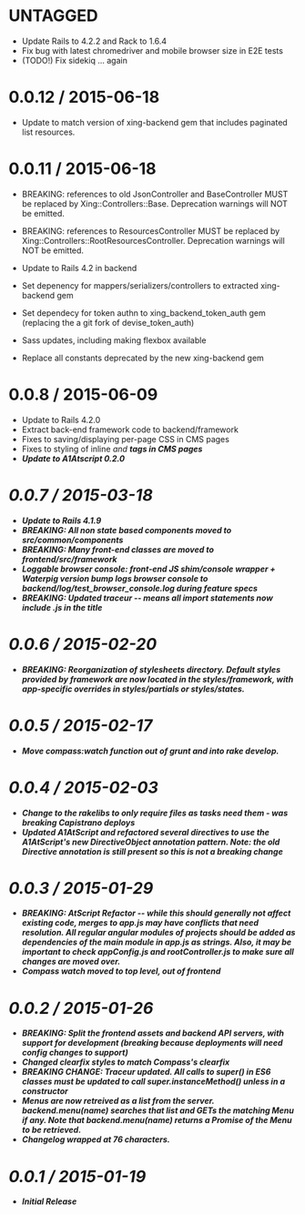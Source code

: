 UNTAGGED
========
  * Update Rails to 4.2.2 and Rack to 1.6.4
  * Fix bug with latest chromedriver and mobile browser size in E2E tests
  * (TODO!) Fix sidekiq ... again

0.0.12 / 2015-06-18 
===================
  * Update to match version of xing-backend gem that includes paginated list resources.

0.0.11 / 2015-06-18 
===================
  * BREAKING: references to old JsonController and BaseController MUST be replaced by 
    Xing::Controllers::Base.  Deprecation warnings will NOT be emitted.

  * BREAKING: references to ResourcesController MUST be replaced by Xing::Controllers::RootResourcesController.
    Deprecation warnings will NOT be emitted.
    
  * Update to Rails 4.2 in backend
  * Set depenency for mappers/serializers/controllers to extracted xing-backend gem
  * Set dependecy for token authn to xing_backend_token_auth gem (replacing the a git fork 
    of devise_token_auth)
  * Sass updates, including making flexbox available
  * Replace all constants deprecated by the new xing-backend gem


0.0.8 / 2015-06-09
==================
  * Update to Rails 4.2.0
  * Extract back-end framework code to backend/framework
  * Fixes to saving/displaying per-page CSS in CMS pages
  * Fixes to styling of inline <i> and <b> tags in CMS pages
  * Update to A1Atscript 0.2.0 

0.0.7 / 2015-03-18
==================
  * Update to Rails 4.1.9
  * BREAKING: All non state based components moved to src/common/components
  * BREAKING: Many front-end classes are moved to frontend/src/framework
  * Loggable browser console:  front-end JS shim/console wrapper + Waterpig version bump logs
    browser console to backend/log/test_browser_console.log during feature specs
  * BREAKING: Updated traceur -- means all import statements now include .js in the title

0.0.6 / 2015-02-20
==================
  * BREAKING: Reorganization of stylesheets directory. Default styles provided by framework are now located in the styles/framework, with app-specific overrides in styles/partials or styles/states.

0.0.5 / 2015-02-17
==================
  * Move compass:watch function out of grunt and into rake develop.

0.0.4 / 2015-02-03
==================

  * Change to the rakelibs to only require files as tasks need them - was breaking Capistrano deploys
  * Updated A1AtScript and refactored several directives to use the
    A1AtScript's new DirectiveObject annotation pattern. Note: the old
    Directive annotation is still present so this is not a breaking change

0.0.3 / 2015-01-29
==================

  * BREAKING: AtScript Refactor -- while this should generally not affect
    existing code, merges to app.js may have conflicts that need resolution.
    All regular angular modules of projects should be added as dependencies of
    the main module in app.js as strings. Also, it may be important to check
    appConfig.js and rootController.js to make sure all changes are moved over.
  * Compass watch moved to top level, out of frontend

0.0.2 / 2015-01-26
==================

  * BREAKING: Split the frontend assets and backend API servers, with support for development
    (breaking because deployments will need config changes to support)
  * Changed clearfix styles to match Compass's clearfix
  * BREAKING CHANGE: Traceur updated. All calls to super() in ES6 classes must
    be updated to call super.instanceMethod() unless in a constructor
  * Menus are now retreived as a list from the server. backend.menu(name)
    searches that list and GETs the matching Menu if any. Note that
    backend.menu(name) returns a Promise of the Menu to be retrieved.
  * Changelog wrapped at 76 characters.

0.0.1 / 2015-01-19
==================

  * Initial Release
